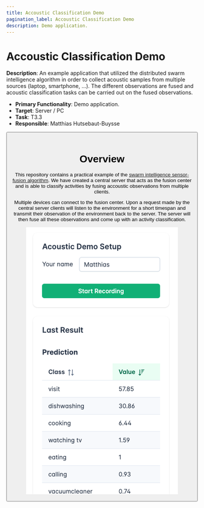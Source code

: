 ```yaml
---
title: Accoustic Classification Demo
pagination_label: Accoustic Classification Demo
description: Demo application.
---
```


# Accoustic Classification Demo

**Description**: An example application that utilized the distributed swarm intelligence algorithm in order to collect acoustic samples from multiple sources (laptop, smartphone, …). The different observations are fused and acoustic classification tasks can be carried out on the fused observations.

* **Primary Functionality**: Demo application.
* **Target**: Server / PC
* **Task**: T3.3
* **Responsible**: Matthias Hutsebaut-Buysse

<Button label="🔗 openswarm-eu/Accoustic_classification_demo repository" link="https://github.com/openswarm-eu/Accoustic_classification_demo" block /><br />

# Overview

This repository contains a practical example of the [swarm intelligence sensor-fusion algorithm](/docs/codebase/capabilities/non_ros/swarm_intelligence/). We have created a central server that acts as the fusion center and is able to classify activities by fusing accoustic observations from multiple clients. 

Multiple devices can connect to the fusion center. Upon a request made by the central server clients will listen to the environment for a short timespan and transmit their observation of the environment back to the server. The server will then fuse all these observations and come up with an activity classification.

![Demo interface](./demo.png)

